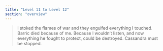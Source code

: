 ```yaml
---
title: "Level 11 to Level 12"
section: "overview"
---
```


> I stoked the flames of war and they engulfed everything I touched. Barric died because of me. Because I wouldn’t listen, and now everything he fought to protect, could be destroyed. Cassandra must be stopped.
